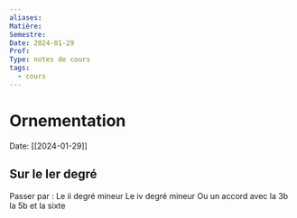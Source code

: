 ```yaml
---
aliases:
Matière:
Semestre:
Date: 2024-01-29
Prof:
Type: notes de cours
tags:
  - cours
---
```

# Ornementation 
Date: [[2024-01-29]] 
## Sur le Ier degré 

Passer par : 
Le ii degré mineur
Le iv degré mineur 
Ou un accord avec la 3b la 5b et la sixte